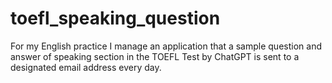 # toefl_speaking_question

For my English practice  I manage an application that a sample question and answer of speaking section in the TOEFL Test by ChatGPT is sent to a designated email address every day.
